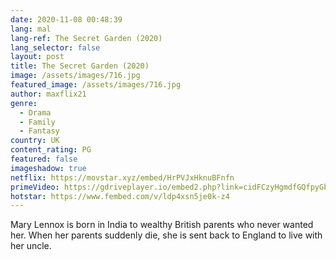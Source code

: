 ```yaml
---
date: 2020-11-08 00:48:39
lang: mal
lang-ref: The Secret Garden (2020)
lang_selector: false
layout: post
title: The Secret Garden (2020)
image: /assets/images/716.jpg
featured_image: /assets/images/716.jpg
author: maxflix21
genre:
  - Drama
  - Family
  - Fantasy
country: UK
content_rating: PG
featured: false
imageshadow: true
netflix: https://movstar.xyz/embed/HrPVJxHknuBFnfn
primeVideo: https://gdriveplayer.io/embed2.php?link=cidFCzyHgmdfGQfpyGbsxgdmNYPHM9kH7ZHobBKiM%252Bw%252F%252Bxcr3uLP%252BWNuOnnqsy5Cg2X%252FBuZFsVPwfZDdvTreIgN%252BjikC04g3Fkjoq01YcJHOPFOYIdW3rq1I82uXa2BoNgaq%252BKGXiy6o7xKH8zTLqKS2z%252FuNw3U4FLaMapbBWM29xATVPxOzeo8KDBmwU%252B9iA%253D
hotstar: https://www.fembed.com/v/ldp4xsn5je0k-z4
---
```

Mary Lennox is born in India to wealthy British parents who never wanted her. When her parents suddenly die, she is sent back to England to live with her uncle.